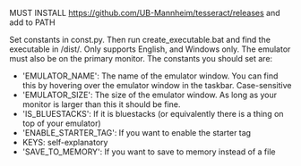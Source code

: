 MUST INSTALL https://github.com/UB-Mannheim/tesseract/releases and add to PATH

Set constants in const.py. Then run create_executable.bat and find the executable in /dist/. Only supports English, and Windows only.
The emulator must also be on the primary monitor.
The constants you should set are:
- 'EMULATOR_NAME': The name of the emulator window. You can find this by hovering over the emulator window in the taskbar. Case-sensitive
- 'EMULATOR_SIZE': The size of the emulator window. As long as your monitor is larger than this it should be fine.
- 'IS_BLUESTACKS': If it is bluestacks (or equivalently there is a thing on top of your emulator)
- 'ENABLE_STARTER_TAG': If you want to enable the starter tag
- KEYS: self-explanatory
- 'SAVE_TO_MEMORY': If you want to save to memory instead of a file
